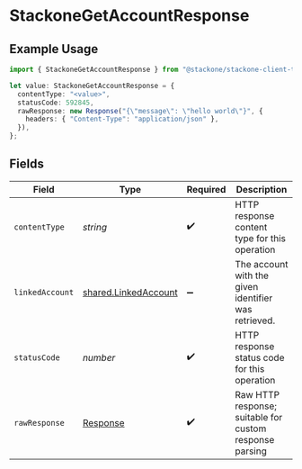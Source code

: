 # StackoneGetAccountResponse

## Example Usage

```typescript
import { StackoneGetAccountResponse } from "@stackone/stackone-client-ts/sdk/models/operations";

let value: StackoneGetAccountResponse = {
  contentType: "<value>",
  statusCode: 592845,
  rawResponse: new Response("{\"message\": \"hello world\"}", {
    headers: { "Content-Type": "application/json" },
  }),
};
```

## Fields

| Field                                                                 | Type                                                                  | Required                                                              | Description                                                           |
| --------------------------------------------------------------------- | --------------------------------------------------------------------- | --------------------------------------------------------------------- | --------------------------------------------------------------------- |
| `contentType`                                                         | *string*                                                              | :heavy_check_mark:                                                    | HTTP response content type for this operation                         |
| `linkedAccount`                                                       | [shared.LinkedAccount](../../../sdk/models/shared/linkedaccount.md)   | :heavy_minus_sign:                                                    | The account with the given identifier was retrieved.                  |
| `statusCode`                                                          | *number*                                                              | :heavy_check_mark:                                                    | HTTP response status code for this operation                          |
| `rawResponse`                                                         | [Response](https://developer.mozilla.org/en-US/docs/Web/API/Response) | :heavy_check_mark:                                                    | Raw HTTP response; suitable for custom response parsing               |